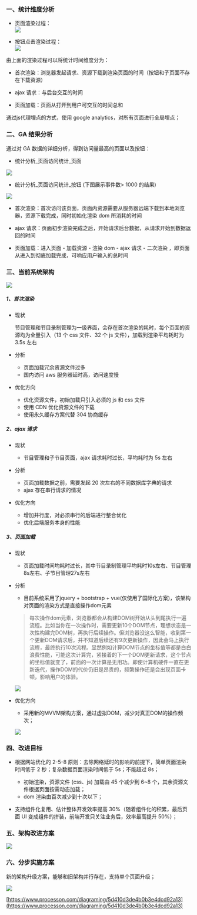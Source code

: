
### 一、统计维度分析

- 页面渲染过程：  
    ![](/private/cms/5a73ed26e4b0812a0f031921.png)

- 按钮点击渲染过程：  
    ![](/private/cms/5a73ed1fe4b024b99bec2781.png)

由上面的渲染过程可以将统计时间维度分为：

- 首次渲染：浏览器发起请求、资源下载到渲染页面的时间（按钮和子页面不存在下载资源）

- ajax 请求：与后台交互的时间

- 页面加载：页面从打开到用户可交互的时间总和

通过js代理埋点的方式，使用 google analytics，对所有页面进行全局埋点；

### 二、GA 结果分析

通过对 GA 数据的详细分析，得到访问量最高的页面以及按钮：

- 统计分析_页面访问统计_页面

![](/private/cms/image2019-7-29-14_49_49.png)

- 统计分析_页面访问统计_按钮 (下图展示事件数> 1000 的结果)

![](/private/cms/20191120173616.png)

  
- 首次渲染：首次访问该页面，页面内资源需要从服务器远端下载到本地浏览器，资源下载完成，同时初始化渲染 dom 所消耗的时间

- ajax 请求：页面初步渲染完成之后，开始请求后台数据，从请求开始到数据返回的时间

- 页面加载：进入页面 - 加载资源 - 渲染 dom - ajax 请求 - 二次渲染 ，即页面从进入到彻底加载完成，可响应用户输入的总时间

### 三、当前系统架构

![](/private/cms/5d410c41e4b0511f13191f6e.png)

##### 1、首次渲染

- 现状
  
  节目管理和节目录制管理为一级界面，会存在首次渲染的耗时，每个页面的资源均为全量引入（13 个 css 文件、32 个 js 文件），加载到渲染平均耗时为 3.5s 左右

- 分析
        
  - 页面加载冗余资源文件过多
  - 国内访问 aws 服务器延时高，访问速度慢

- 优化方向
        
  - 优化资源文件，初始加载只引入必须的 js 和 css 文件
  - 使用 CDN 优化资源文件的下载
  - 使用永久缓存方案代替 304 协商缓存

##### 2、ajax 请求

- 现状
  - 节目管理和子节目页面，ajax 请求耗时过长，平均耗时为 5s 左右

- 分析

  - 页面加载数据之前，需要发起 20 次左右的不同数据库字典的请求
  - ajax 存在串行请求的情况

- 优化方向

  - 增加并行度，对必须串行的后端进行整合优化
  - 优化后端服务本身的性能

##### 3、页面加载

- 现状
  - 页面加载时间均耗时过长，其中节目录制管理平均耗时10s左右、节目管理8s左右、子节目管理27s左右

- 分析

  - 目前系统采用了jquery + bootstrap + vue(仅使用了国际化方案)，该架构对页面的渲染方式是直接操作dom元素
  > 每次操作dom元素，浏览器都会从构建DOM树开始从头到尾执行一遍流程。比如当你在一次操作时，需要更新10个DOM节点，理想状态是一次性构建完DOM树，再执行后续操作。但浏览器没这么智能，收到第一个更新DOM请求后，并不知道后续还有9次更新操作，因此会马上执行流程，最终执行10次流程。显然例如计算DOM节点的坐标值等都是白白浪费性能，可能这次计算完，紧接着的下一个DOM更新请求，这个节点的坐标值就变了，前面的一次计算是无用功。即使计算机硬件一直在更新迭代，操作DOM的代价仍旧是昂贵的，频繁操作还是会出现页面卡顿，影响用户的体验。

  ![](/private/cms/1.jpg)

- 优化方向

  - 采用新的MVVM架构方案，通过虚拟DOM，减少对真正DOM的操作频次；
  
  ![](/private/cms/2.jpg)

### 四、改进目标

- 根据网站优化的 2-5-8 原则：去除网络延时的影响的前提下，简单页面渲染时间低于 2 秒；复杂数据页面渲染时间低于 5s；不能超过 8s；

  - 初始渲染，资源文件 (css、js) 加载由 45 个减少到 6~8 个，其余资源文件根据页面按需动态加载；
  - dom 渲染由百次减少到十次以下；

- 支持组件化复用、估计整体开发效率提高 30%（随着组件化的积累，最后页面 UI 变成组件的拼装，前端开发只关注业务后，效率最高提升 50%）；

### 五、架构改进方案

![](/private/cms/5d410c5be4b065dc42b89a92.png)

### 六、分步实施方案

新的架构升级方案，能够和旧架构并行存在，支持单个页面升级；

![](/private/cms/5d410d3ee4b0b3e4dcd92a16.png)

[https://www.processon.com/diagraming/5d410d3de4b0b3e4dcd92a13](https://www.processon.com/diagraming/5d410d3de4b0b3e4dcd92a13)